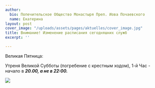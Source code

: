 ```yaml
---
author:
  bio: Попечительское Общество Монастыря Преп. Иова Почаевского
  name: Екатерина
layout: post
cover_image: "/uploads/assets/pages/aktuelles/cover_image.jpg"
title: Внимание! Изменение расписания сегодняшних служб
excerpt: ''

---
```

Великая Пятница:

Утреня Великой Субботы (погребение с крестным ходом), 1-й Час - начало в **_20.00, а не в 22:00._** 

![](https://res.cloudinary.com/hiobmon/image/upload/v1587125581/media/2020/Aushang_GottesdiensplanGrWo3_nckxmz.jpg)